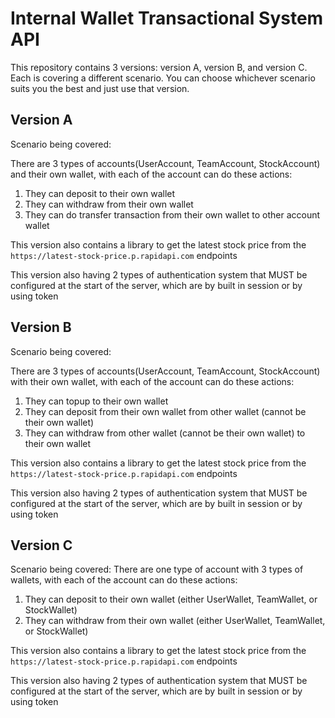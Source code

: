 # Internal Wallet Transactional System API

This repository contains 3 versions: version A, version B, and version C. Each is covering a different scenario. You can choose whichever scenario suits you the best and just use that version.

## Version A
Scenario being covered:

There are 3 types of accounts(UserAccount, TeamAccount, StockAccount) and their own wallet, with each of the account can do these actions:
1. They can deposit to their own wallet
2. They can withdraw from their own wallet
3. They can do transfer transaction from their own wallet to other account wallet

This version also contains a library to get the latest stock price from the `https://latest-stock-price.p.rapidapi.com` endpoints

This version also having 2 types of authentication system that MUST be configured at the start of the server, which are by built in session or by using token


## Version B
Scenario being covered:

There are 3 types of accounts(UserAccount, TeamAccount, StockAccount) with their own wallet, with each of the account can do these actions:
1. They can topup to their own wallet
2. They can deposit from their own wallet from other wallet (cannot be their own wallet)
3. They can withdraw from other wallet (cannot be their own wallet) to their own wallet

This version also contains a library to get the latest stock price from the `https://latest-stock-price.p.rapidapi.com` endpoints

This version also having 2 types of authentication system that MUST be configured at the start of the server, which are by built in session or by using token


## Version C
Scenario being covered:
There are one type of account with 3 types of wallets, with each of the account can do these actions:
1. They can deposit to their own wallet (either UserWallet, TeamWallet, or StockWallet)
2. They can withdraw from their own wallet (either UserWallet, TeamWallet, or StockWallet)

This version also contains a library to get the latest stock price from the `https://latest-stock-price.p.rapidapi.com` endpoints

This version also having 2 types of authentication system that MUST be configured at the start of the server, which are by built in session or by using token
